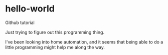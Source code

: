 # hello-world
Github tutorial

Just trying to figure out this programming thing. 

I've been looking into home automation, and it seems that being able to do a little programming might help me along the way.
